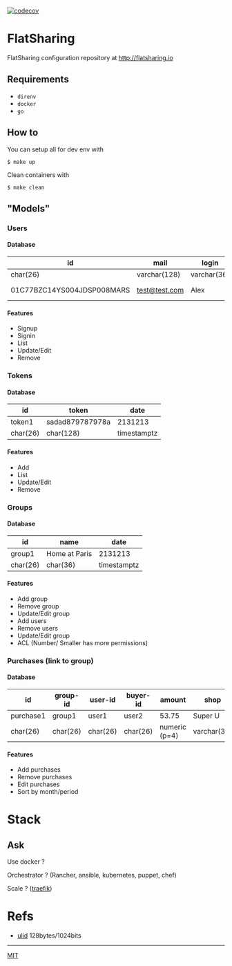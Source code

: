 [![codecov](https://codecov.io/gh/Its-Alex/flatsharing/branch/master/graph/badge.svg?token=3VmgQm5LGw)](https://codecov.io/gh/Its-Alex/flatsharing)

# FlatSharing

FlatSharing configuration repository at http://flatsharing.io

## Requirements

- `direnv`
- `docker`
- `go`

## How to

You can setup all for dev env with

```
$ make up
```

Clean containers with

```
$ make clean
```

## "Models"

### Users

#### Database

| id                         | mail          | login       | username    | password | firstname   | lastname    | role |              date             |
|----------------------------|---------------|-------------|-------------|----------|-------------|-------------|------|:-----------------------------:|
| char(26)                   | varchar(128)  | varchar(36) | varchar(36) | bytea    | varchar(36) | varchar(36) | int  |          timestamptz          |
| 01C77BZC14YS004JDSP008MARS | test@test.com | Alex        | ItsAlex     | \x2...1  | Alexandre   | MARRE       | 0    | 2018-02-25 20:55:24.513498+00 |

#### Features

- Signup
- Signin
- List
- Update/Edit
- Remove

### Tokens

#### Database

|id           | token           | date        |
| ----------- | --------------- | ----------- |
| token1      | sadad879787978a | 2131213     |
| char(26)    | char(128)       | timestamptz |

#### Features

- Add
- List
- Update/Edit
- Remove

### Groups

#### Database

| id          | name          | date        |
| ----------- | ------------- | ----------- |
| group1      | Home at Paris | 2131213     |
| char(26)    | char(36)      | timestamptz |

#### Features

- Add group
- Remove group
- Update/Edit group
- Add users
- Remove users
- Update/Edit group
- ACL (Number/ Smaller has more permissions)

### Purchases (link to group)

#### Database

| id          | group-id | user-id   | buyer-id | amount        | shop        | desc    | date        |
| ----------- | -------- | --------- | -------- | ------------- | ----------- | ------- | ----------- |
| purchase1   | group1   | user1     | user2    | 53.75         | Super U     | Courses | 1517149821  |
| char(26)    | char(26) | char(26)  | char(26) | numeric (p=4) | varchar(36) | text    | timestamptz |

#### Features

- Add purchases
- Remove purchases
- Edit purchases
- Sort by month/period

# Stack

## Ask

Use docker ?

Orchestrator ? (Rancher, ansible, kubernetes, puppet, chef)

Scale ? ([traefik](https://docs.traefik.io/))

# Refs

- [ulid](https://github.com/oklog/ulid) 128bytes/1024bits

---
[MIT](LICENSE)
